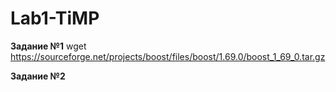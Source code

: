 # Lab1-TiMP
**Задание №1**
wget https://sourceforge.net/projects/boost/files/boost/1.69.0/boost_1_69_0.tar.gz

**Задание №2**

